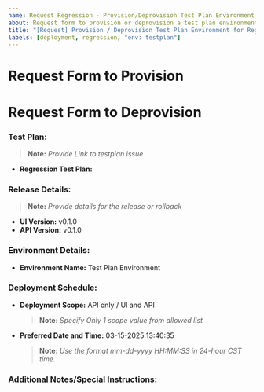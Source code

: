 ```yaml
---
name: Request Regression - Provision/Deprovision Test Plan Environment
about: Request form to provision or deprovision a test plan environment
title: "[Request] Provision / Deprovision Test Plan Environment for Regression"
labels: [deployment, regression, "env: testplan"]
---
```


# Request Form to Provision

<!-- OR -->

# Request Form to Deprovision

### Test Plan:

> **Note:** _Provide Link to testplan issue_

- **Regression Test Plan:** <link>

### Release Details:

> **Note:** _Provide details for the release or rollback_

- **UI Version:** v0.1.0 <!-- Specify version of UI (milestone title) -->
- **API Version:** v0.1.0 <!-- Specify version of API (assigned milestone title) -->

### Environment Details:

- **Environment Name:** Test Plan Environment

### Deployment Schedule:

- **Deployment Scope:** API only / UI and API

  > **Note:** _Specify Only 1 scope value from allowed list_

- **Preferred Date and Time:** 03-15-2025 13:40:35
  > **Note:** _Use the format mm-dd-yyyy HH:MM:SS in 24-hour CST time._

### Additional Notes/Special Instructions:

<!-- Enter any additional notes or special instructions -->
